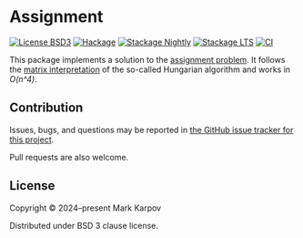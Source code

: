 # Assignment

[![License BSD3](https://img.shields.io/badge/license-BSD3-brightgreen.svg)](http://opensource.org/licenses/BSD-3-Clause)
[![Hackage](https://img.shields.io/hackage/v/assignment.svg?style=flat)](https://hackage.haskell.org/package/assignment)
[![Stackage Nightly](http://stackage.org/package/assignment/badge/nightly)](http://stackage.org/nightly/package/assignment)
[![Stackage LTS](http://stackage.org/package/assignment/badge/lts)](http://stackage.org/lts/package/assignment)
[![CI](https://github.com/mrkkrp/assignment/actions/workflows/ci.yaml/badge.svg)](https://github.com/mrkkrp/assignment/actions/workflows/ci.yaml)

This package implements a solution to the [assignment problem][problem]. It
follows the [matrix interpretation][matrix-interpretation] of the so-called
Hungarian algorithm and works in *O(n^4)*.

[problem]: https://en.wikipedia.org/wiki/Assignment_problem
[matrix-interpretation]: https://en.wikipedia.org/wiki/Hungarian_algorithm#Matrix_interpretation

## Contribution

Issues, bugs, and questions may be reported in [the GitHub issue tracker for
this project](https://github.com/mrkkrp/assignment/issues).

Pull requests are also welcome.

## License

Copyright © 2024–present Mark Karpov

Distributed under BSD 3 clause license.
